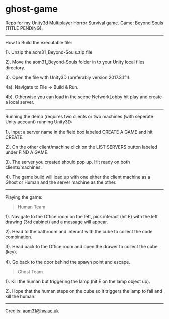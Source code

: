 # ghost-game
Repo for my Unity3d Multiplayer Horror Survival game.
Game: Beyond Souls (TITLE PENDING).


--------------------------------------------------------------------------------------------------------------------------------------------------------------------------------
How to Build the executable file:

1). Unzip the aom31_Beyond-Souls.zip file

2). Move the aom31_Beyond-Souls folder in to your Unity local files directory.

3). Open the file with Unity3D (preferably version 2017.3.1f1).

4a). Navigate to File -> Build & Run.

4b). Otherwise you can load in the scene NetworkLobby hit play and create a local server.


--------------------------------------------------------------------------------------------------------------------------------------------------------------------------------
Running the demo (requires two clients or two machines (with seperate Unity account) running Unity3D:

1). Input a server name in the field box labeled CREATE A GAME and hit CREATE.

2). On the other client/machine click on the LIST SERVERS button labeled under FIND A GAME.

3). The server you created should pop up. Hit ready on both clients/machines.

4). The game build will load up with one either the client machine as a Ghost or Human and the server machine as the other.


--------------------------------------------------------------------------------------------------------------------------------------------------------------------------------
Playing the game:

>Human Team

1). Navigate to the Office room on the left, pick interact (hit E) with the left drawing (3rd cabinet) and a message will appear.

2). Head to the bathroom and interact with the cube to collect the code combination.

3). Head back to the Office room and open the drawer to collect the cube (key).

4). Go back to the door behind the spawn point and escape.

>Ghost Team

1). Kill the human but triggering the lamp (hit E on the lamp object up).

2). Hope that the human steps on the cube so it triggers the lamp to fall and kill the human.


--------------------------------------------------------------------------------------------------------------------------------------------------------------------------------
Credits: aom31@hw.ac.uk
